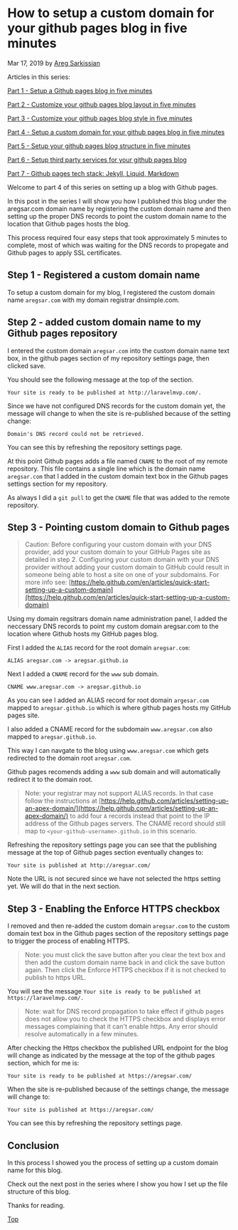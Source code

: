 # How to setup a custom domain for your github pages blog in five minutes

Mar 17, 2019 by [Areg Sarkissian](https://aregsar.com/about)

Articles in this series:

[Part 1 - Setup a Github pages blog in five minutes](https://aregsar.com/blog/2019/how-to-setup-a-github-pages-blog-in-five-minutes)

[Part 2 - Customize your github pages blog layout in five minutes](https://aregsar.com/blog/2019/how-to-customize-your-github-pages-blog-layout-in-five-minutes)

[Part 3 - Customize your github pages blog style in five minutes](https://aregsar.com/blog/2019/how-to-customize-your-github-pages-blog-style-in-five-minutes)

[Part 4 - Setup a custom domain for your github pages blog in five minutes](https://aregsar.com/blog/2019/how-to-setup-a-custom-domain-for-your-github-pages-blog-in-five-minutes)

[Part 5 - Setup your github pages blog structure in five minutes](https://aregsar.com/blog/2019/how-to-setup-your-github-pages-blog-structure-in-five-minutes)

[Part 6 - Setup third party services for your github pages blog](https://aregsar.com/blog/2019/how-to-setup-third-party-services-for-your-github-pages-blog)

[Part 7 - Github pages tech stack: Jekyll, Liquid, Markdown](https://aregsar.com/blog/2019/github-pages-tech-stack-jekyll-markdown-liquid)

Welcome to part 4 of this series on setting up a blog with Github pages.

In this post in the series I will show you how I published this blog under the aregsar.com domain name by registering the custom domain name and then setting up the proper DNS records to point the custom domain name to the location that Github pages hosts the blog.

This process required four easy steps that took approximately 5 minutes to complete, most of which was waiting for the DNS records to propegate and Github pages to apply SSL certificates.

## Step 1 - Registered a custom domain name

To setup a custom domain for my blog, I registered the custom domain name `aregsar.com` with my domain registrar dnsimple.com.

## Step 2 - added custom domain name to my Github pages repository

I entered the custom domain `aregsar.com` into the custom domain name text box, in the github pages section of my repository settings page, then clicked save.

You should see the following message at the top of the section.

`Your site is ready to be published at http://laravelmvp.com/.`

Since we have not configured DNS records for the custom domain yet, the message will change to when the site is re-published because of the setting change:

`Domain's DNS record could not be retrieved.`

You can see this by refreshing the repository settings page.

At this point Github pages adds a file named `CNAME` to the root of my remote repository. This file contains a single line which is the domain name `aregsar.com` that I added in the custom domain text box in the Github pages settings section for my repository.

As always I did a `git pull` to get the `CNAME` file that was added to the remote repository.

## Step 3 - Pointing custom domain to Github pages

> Caution: Before configuring your custom domain with your DNS provider, add your custom domain to your GitHub Pages site as detailed in step 2. Configuring your custom domain with your DNS provider without adding your custom domain to GitHub could result in someone being able to host a site on one of your subdomains. For more info see: [https://help.github.com/en/articles/quick-start-setting-up-a-custom-domain](https://help.github.com/en/articles/quick-start-setting-up-a-custom-domain)

Using my domain regsitrars domain name administration panel, I added the neccessary DNS records to point my custom domain aregsar.com to the location where Github hosts my GitHub pages blog.

First I added the `ALIAS` record for the root domain `aregsar.com`:

`ALIAS aregsar.com -> aregsar.github.io`

Next I added a `CNAME` record for the `www` sub domain. 

`CNAME www.aregsar.com -> aregsar.github.io`

As you can see I added an ALIAS record for root domain `argesar.com` mapped to `aregsar.github.io` which is where github pages hosts my GitHub pages site.

I also added a CNAME record for the subdomain `www.aregsar.com` also mapped to `aregsar.github.io`.

This way I can navgate to the blog using `www.aregsar.com` which gets redirected to the domain root `aregsar.com`.

Github pages recomends adding a `www` sub domain and will automatically redirect it to the domain root.

> Note: your registrar may not support ALIAS records. In that case follow the instructions at [https://help.github.com/articles/setting-up-an-apex-domain/](https://help.github.com/articles/setting-up-an-apex-domain/) to add four `A` records instead that point to the IP address of the Github pages servers. The CNAME record should still map to `<your-github-username>.github.io` in this scenario.

Refreshing the repository settings page you can see that the publishing message at the top of Github pages section eventually changes to:

`Your site is published at http://aregsar.com/`

Note the URL is not secured since we have not selected the https setting yet. We will do that in the next section.

## Step 3 - Enabling the Enforce HTTPS checkbox

I removed and then re-added the custom domain `aregsar.com` to the custom domain text box in the Github pages section of the repository settings page to trigger the process of enabling HTTPS.

> Note: you must click the save button after you clear the text box and then add the custom domain name back in and click the save button again. Then click the Enforce HTTPS checkbox if it is not checked to publish to https URL.

You will see the message `Your site is ready to be published at https://laravelmvp.com/.`

> Note: wait for DNS record propagation to take effect if github pages does not allow you to check the HTTPS checkbox and displays error messages complaining that it can't enable https. Any error should resolve automatically in a few minutes.

After checking the Https checkbox the published URL endpoint for the blog will change as indicated by the message at the top of the github pages section, which for me is:

`Your site is ready to be published at https://aregsar.com/`

When the site is re-published because of the settings change, the message will change to:

`Your site is published at https://aregsar.com/`

You can see this by refreshing the repository settings page.

## Conclusion

In this process I showed you the process of setting up a custom domain name for this blog.

Check out the next post in the series where I show you how I set up the file structure of this blog.

Thanks for reading.

[Top](#how-to-setup-a-custom-domain-for-your-github-pages-blog-in-five-minutes)

